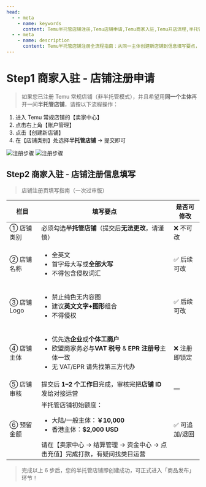 ```yaml
---
head:
  - - meta
    - name: keywords
      content: Temu半托管店铺注册,Temu店铺申请,Temu商家入驻,Temu开店流程,半托管店铺创建,Temu店铺审核,Temu店铺命名规则,Temu主体选择,Temu预留金额
  - - meta
    - name: description
      content: Temu半托管店铺注册全流程指南：从同一主体创建新店铺到信息填写要点，包含店铺类别选择、命名规则、Logo要求、主体选择、审核时间及预留金额说明。1-2个工作日内完成审核，快速开启半托管业务。
---
```



# Step1 商家入驻 - 店铺注册申请

> 如果您已注册 Temu 常规店铺（非半托管模式），并且希望用**同一个主体**再开一间**半托管店铺**，请按以下流程操作：

1. 进入 Temu 常规店铺的【卖家中心】  
2. 点击右上角【账户管理】  
3. 点击【创建新店铺】  
4. 在【店铺类别】处选择**半托管店铺** → 提交即可


![注册步骤](/2/zhuce2.png)
![注册步骤](/2/zhuce3.png)

## Step2 商家入驻 - 店铺注册信息填写

> 店铺注册页填写指南（一次过审版）

| 栏目 | 填写要点 | 是否可修改 |
| --- | --- | --- |
| ① 店铺类别 | 必须勾选**半托管店铺**（提交后**无法更改**，请谨慎） | ❌ 不可改 |
| ② 店铺名称 | <ul><li>全英文</li><li>首字母大写或**全部大写**</li><li>不得包含侵权词汇</li></ul> | ✅ 后续可改 |
| ③ 店铺 Logo | <ul><li>禁止纯色无内容图</li><li>建议**英文文字+图形**组合</li><li>不得侵权</li></ul> | ✅ 后续可改 |
| ④ 店铺主体 | <ul><li>优先选**企业**或**个体工商户**</li><li>欧盟商家务必与**VAT 税号** & **EPR 注册号**主体一致</li><li>无 VAT/EPR 请先找第三方代办</li></ul> | ❌ 注册即锁定 |
| ⑤ 店铺审核 | 提交后 **1–2 个工作日**完成，审核完把**店铺 ID**发给对接运营 | — |
| ⑥ 预留金额 | 半托管店铺初始额度：<ul><li>大陆/一般主体：**￥10,000**</li><li>香港主体：**$2,000 USD**</li></ul>请在【卖家中心 → 结算管理 → 资金中心 → 点击充值】完成打款，有疑问找类目运营 | ✅ 可追加/退回 |

> 完成以上 6 步后，您的半托管店铺即创建成功，可正式进入「商品发布」环节！
